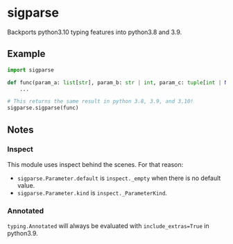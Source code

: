 # sigparse

Backports python3.10 typing features into python3.8 and 3.9.

## Example

```python
import sigparse

def func(param_a: list[str], param_b: str | int, param_c: tuple[int | None]):
    ...

# This returns the same result in python 3.8, 3.9, and 3.10!
sigparse.sigparse(func)
```

## Notes
### Inspect

This module uses inspect behind the scenes. For that reason:

- `sigparse.Parameter.default` is `inspect._empty` when there is no default value.
- `sigparse.Parameter.kind` is `inspect._ParameterKind`.


### Annotated
`typing.Annotated` will always be evaluated with `include_extras=True` in python3.9.
